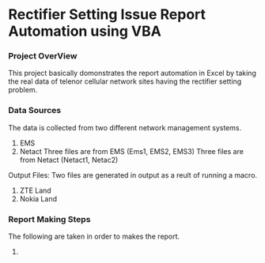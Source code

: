 # Rectifier Setting Issue Report Automation using VBA

### Project OverView
This project basically domonstrates the report automation in Excel by taking the real data of telenor cellular network sites having the rectifier setting problem.

### Data Sources
 The data is collected from two different network management systems.
1. EMS
2. Netact
Three files are from EMS (Ems1, EMS2, EMS3)
Three files are from Netact (Netact1, Netac2)

Output Files:
Two files are generated in output as a reult of running a macro.
1. ZTE Land
2. Nokia Land

### Report Making Steps 
The following are taken in order to makes the report.

1. 
